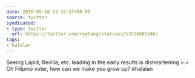 ```yaml
---
date: 2010-05-10 13:32:27+00:00
source: twitter
syndicated:
- type: twitter
  url: https://twitter.com/roytang/statuses/13726885240/
tags:
- halalan
---
```


Seeing Lapid, Revilla, etc. leading in the early results is disheartening &gt;.&lt; Oh Filipino voter, how can we make you grow up? #halalan